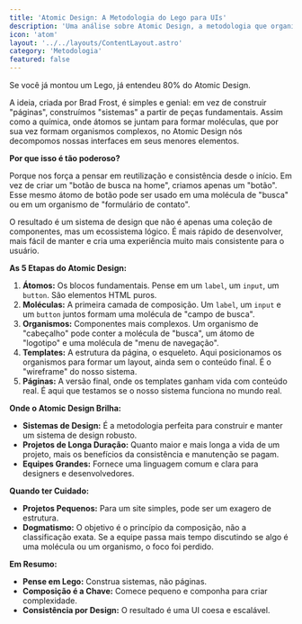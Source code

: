 ```yaml
---
title: 'Atomic Design: A Metodologia do Lego para UIs'
description: 'Uma análise sobre Atomic Design, a metodologia que organiza componentes de UI em átomos, moléculas, organismos, templates e páginas para criar sistemas de design escaláveis.'
icon: 'atom'
layout: '../../layouts/ContentLayout.astro'
category: 'Metodologia'
featured: false
---
```


Se você já montou um Lego, já entendeu 80% do Atomic Design.

A ideia, criada por Brad Frost, é simples e genial: em vez de construir "páginas", construímos "sistemas" a partir de peças fundamentais. Assim como a química, onde átomos se juntam para formar moléculas, que por sua vez formam organismos complexos, no Atomic Design nós decompomos nossas interfaces em seus menores elementos.

**Por que isso é tão poderoso?**

Porque nos força a pensar em reutilização e consistência desde o início. Em vez de criar um "botão de busca na home", criamos apenas um "botão". Esse mesmo átomo de botão pode ser usado em uma molécula de "busca" ou em um organismo de "formulário de contato".

O resultado é um sistema de design que não é apenas uma coleção de componentes, mas um ecossistema lógico. É mais rápido de desenvolver, mais fácil de manter e cria uma experiência muito mais consistente para o usuário.

**As 5 Etapas do Atomic Design:**

1.  **Átomos:** Os blocos fundamentais. Pense em um `label`, um `input`, um `button`. São elementos HTML puros.
2.  **Moléculas:** A primeira camada de composição. Um `label`, um `input` e um `button` juntos formam uma molécula de "campo de busca".
3.  **Organismos:** Componentes mais complexos. Um organismo de "cabeçalho" pode conter a molécula de "busca", um átomo de "logotipo" e uma molécula de "menu de navegação".
4.  **Templates:** A estrutura da página, o esqueleto. Aqui posicionamos os organismos para formar um layout, ainda sem o conteúdo final. É o "wireframe" do nosso sistema.
5.  **Páginas:** A versão final, onde os templates ganham vida com conteúdo real. É aqui que testamos se o nosso sistema funciona no mundo real.

**Onde o Atomic Design Brilha:**

*   **Sistemas de Design:** É a metodologia perfeita para construir e manter um sistema de design robusto.
*   **Projetos de Longa Duração:** Quanto maior e mais longa a vida de um projeto, mais os benefícios da consistência e manutenção se pagam.
*   **Equipes Grandes:** Fornece uma linguagem comum e clara para designers e desenvolvedores.

**Quando ter Cuidado:**

*   **Projetos Pequenos:** Para um site simples, pode ser um exagero de estrutura.
*   **Dogmatismo:** O objetivo é o princípio da composição, não a classificação exata. Se a equipe passa mais tempo discutindo se algo é uma molécula ou um organismo, o foco foi perdido.

**Em Resumo:**

*   **Pense em Lego:** Construa sistemas, não páginas.
*   **Composição é a Chave:** Comece pequeno e componha para criar complexidade.
*   **Consistência por Design:** O resultado é uma UI coesa e escalável. 
